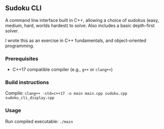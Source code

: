 
## Sudoku CLI 

A command line interface built in C++, allowing a choice of sudokus (easy, medium, hard, worlds hardest) to solve. Also includes a basic depth-first solver. 

I wrote this as an exercise in C++ fundamentals, and object-oriented programming.

### Prerequisites
- C++17 compatible compiler (e.g., `g++` or `clang++`)

### Build instructions

Compile:
`clang++ -std=c++17 -o main main.cpp sudoku.cpp sudoku_cli_display.cpp`

### Usage

Run compiled executable:
`./main`